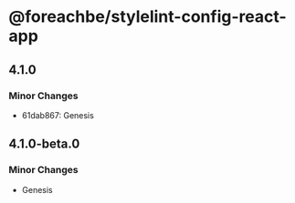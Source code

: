 # @foreachbe/stylelint-config-react-app

## 4.1.0

### Minor Changes

- 61dab867: Genesis

## 4.1.0-beta.0

### Minor Changes

- Genesis
